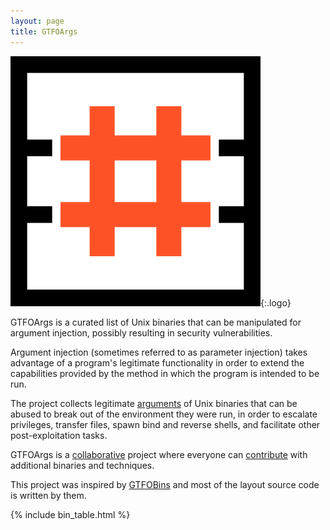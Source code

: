 ```yaml
---
layout: page
title: GTFOArgs
---
```


![logo](/assets/logo.png){:.logo}

GTFOArgs is a curated list of Unix binaries that can be manipulated for argument injection, possibly resulting in security vulnerabilities.

Argument injection (sometimes referred to as parameter injection) takes advantage of a program's legitimate functionality in order to extend the capabilities provided by the method in which the program is intended to be run.

The project collects legitimate [arguments](/arguments/) of Unix binaries that can be abused to break out of the environment they were run, in order to escalate privileges, transfer files, spawn bind and reverse shells, and facilitate other post-exploitation tasks.

GTFOArgs is a [collaborative][] project where everyone can [contribute][] with additional binaries and techniques.

This project was inspired by [GTFOBins][] and most of the layout source code is written by them.


[functions]: /functions/
[GTFOBins]: https://gtfobins.github.io/
[collaborative]: https://github.com/GTFOArgs/GTFOArgs.github.io/graphs/contributors
[contribute]: /contribute/

{% include bin_table.html %}
